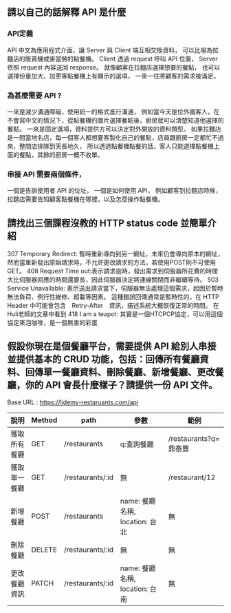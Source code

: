 ## 請以自己的話解釋 API 是什麼
### API定義
API 中文為應用程式介面，讓 Server 與 Client 端互相交換資料，
可以比喻為拉麵店的販賣機或麥當勞的點餐機。
Client 透過 request 呼叫 API 位置，
Server 依照 request 內容送回 response。
就像顧客在拉麵店選擇想要的餐點，
也可以選擇份量加大、加蔥等點餐機上有顯示的選項，
一來一往將顧客的需求被滿足。

### 為甚麼需要 API ?
一來是減少溝通障礙，使用統一的格式進行溝通，
例如當今天是位外國客人，在不會寫中文的情況下，從點餐機的圖片選擇餐點後，廚房就可以清楚知道他選擇的餐點。
一來是固定選項，資料提供方可以決定對外開放的資料類型。
如果拉麵店是一間當地名店，每一個客人都想要客製化自己的餐點，店員跟廚房一定都忙不過來，整間店排隊到天長地久，
所以透過點餐機點餐的話，客人只能選擇點餐機上面的餐點，其餘的廚房一概不收單。

### 串接 API 需要兩個條件，
一個是告訴使用者 API 的位址，
一個是如何使用 API，
例如顧客到拉麵店時候，拉麵店需要告知顧客點餐機在哪裡，以及怎麼操作點餐機。


## 請找出三個課程沒教的 HTTP status code 並簡單介紹
307 Temporary Redirect: 暫時重新導向到另一網址，未來仍會導向原本的網址，然而當重新發出原始請求時，不允許更改請求的方法，若使用POST則不可使用
GET。
408 Request Time out:表示請求逾時，發出需求到伺服器所花費的時間大比伺服器回應的時間還要長，因此伺服器決定將連線關閉而非繼續等待。
503 Service Unavailable: 表示送出請求當下，伺服器無法處理這個需求，起因於暫時無法負荷、例行性維修、超載等因素。
這種錯誤回傳通常是暫時性的，在 HTTP Header 中可能會包含　Retry-After　資訊，描述系統大概恢復正常的時間。
在Huli老師的文章中看到 418 I am a teapot: 其實是一個HTCPCP協定，可以用這個協定來泡咖啡，是一個無害的彩蛋

## 假設你現在是個餐廳平台，需要提供 API 給別人串接並提供基本的 CRUD 功能，包括：回傳所有餐廳資料、回傳單一餐廳資料、刪除餐廳、新增餐廳、更改餐廳，你的 API 會長什麼樣子？請提供一份 API 文件。
Base URL : https://lidemy-restaruants.com/api

|	說明	 | Method |		path		|			參數			    |		  範例		   |
|------------|--------|-----------------|-------------------------------|----------------------|
|獲取所有餐廳| GET    | /restaurants	| q:查詢餐廳			    	| /restaurants?q=鼎泰豐|
|獲取單一餐廳| GET    | /restaurants/:id| 無            			    | /restaurant/12	   |
|新增餐廳    | POST   | /restaurants    | name: 餐廳名稱, location: 台北| 無				   |
|刪除餐廳    | DELETE | /restaurants/:id| 無         					| 無				   |
|更改餐廳資訊| PATCH  | /restaurants/:id| name: 餐廳名稱, location: 台南| 無				   |

